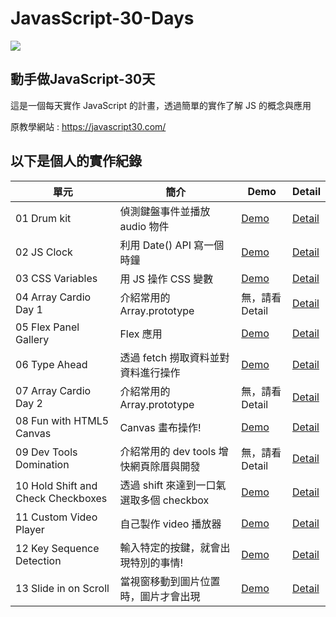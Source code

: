 # JavasScript-30-Days
<img src="https://camo.githubusercontent.com/13a16597bc17b350b043e30ab701082fc276d3c4/68747470733a2f2f6a61766173637269707433302e636f6d2f696d616765732f4a53332d736f6369616c2d73686172652e706e67">
<h2>動手做JavaScript-30天</h2>
<p>這是一個每天實作 JavaScript 的計畫，透過簡單的實作了解 JS 的概念與應用</p>
<p>原教學網站 : <a href="https://javascript30.com/">https://javascript30.com/</a></p>

<h2>以下是個人的實作紀錄</h2>

<table>
  <thead width="100%">
    <tr>
      <th>單元</th>
      <th>簡介</th>
      <th>Demo</th>
      <th>Detail</th>
    </tr>
  </thead>
  <tbody>
    <tr>
      <td>01 Drum kit</td>
      <td>偵測鍵盤事件並播放 audio 物件</td>
      <td><a href="https://wilightmoment.github.io/JavasScript-30-Days/01%20-%20JavaScript%20Drum%20Kit/">Demo</a></td>
      <td><a href="https://github.com/Wilightmoment/JavasScript-30-Days/tree/master/01%20-%20JavaScript%20Drum%20Kit">Detail</a></td>
    </tr>
    <tr>
      <td>02 JS Clock</td>
      <td>利用 Date() API 寫一個時鐘</td>
      <td><a href="https://wilightmoment.github.io/JavasScript-30-Days/02%20-%20JS%20and%20CSS%20Clock/">Demo</a></td>
      <td><a href="https://github.com/Wilightmoment/JavasScript-30-Days/tree/master/02%20-%20JS%20and%20CSS%20Clock">Detail</a></td>
    </tr>
    <tr>
      <td>03 CSS Variables</td>
      <td>用 JS 操作 CSS 變數</td>
      <td><a href="https://wilightmoment.github.io/JavasScript-30-Days/03 - CSS Variables/">Demo</a></td>
      <td><a href="https://github.com/Wilightmoment/JavasScript-30-Days/tree/master/03 - CSS Variables">Detail</a></td>
    </tr>
    <tr>
      <td>04 Array Cardio Day 1</td>
      <td>介紹常用的 Array.prototype</td>
      <td>無，請看 Detail</td>
      <td><a href="https://github.com/Wilightmoment/JavasScript-30-Days/tree/master/03 - CSS Variables">Detail</a></td>
    </tr>
    <tr>
      <td>05 Flex Panel Gallery</td>
      <td>Flex 應用</td>
      <td><a href="https://wilightmoment.github.io/JavasScript-30-Days/05 - Flex Panel Gallery/">Demo</a></td>
      <td><a href="https://github.com/Wilightmoment/JavasScript-30-Days/tree/master/05 - Flex Panel Gallery">Detail</a></td>
    </tr>
    <tr>
      <td>06 Type Ahead</td>
      <td>透過 fetch 撈取資料並對資料進行操作</td>
      <td><a href="https://wilightmoment.github.io/JavasScript-30-Days/06 - Type Ahead/">Demo</a></td>
      <td><a href="https://github.com/Wilightmoment/JavasScript-30-Days/tree/master/06 - Type Ahead">Detail</a></td>
    </tr>
    <tr>
      <td>07 Array Cardio Day 2</td>
      <td>介紹常用的 Array.prototype</td>
      <td>無，請看 Detail</td>
      <td><a href="https://github.com/Wilightmoment/JavasScript-30-Days/tree/master/07 - Array Cardio Day 2">Detail</a></td>
    </tr>
    <tr>
      <td>08 Fun with HTML5 Canvas</td>
      <td>Canvas 畫布操作!</td>
      <td><a href="https://wilightmoment.github.io/JavasScript-30-Days/08 - Fun with HTML5 Canvas/">Demo</a></td>
      <td><a href="https://github.com/Wilightmoment/JavasScript-30-Days/tree/master/08 - Fun with HTML5 Canvas">Detail</a></td>
    </tr>
    <tr>
      <td>09 Dev Tools Domination</td>
      <td>介紹常用的 dev tools 增快網頁除厝與開發</td>
      <td>無，請看 Detail</td>
      <td><a href="https://github.com/Wilightmoment/JavasScript-30-Days/tree/master/09 - Dev Tools Domination">Detail</a></td>
    </tr>
    <tr>
      <td>10 Hold Shift and Check Checkboxes</td>
      <td>透過 shift 來達到一口氣選取多個 checkbox</td>
      <td><a href="https://wilightmoment.github.io/JavasScript-30-Days/10 - Hold Shift and Check Checkboxes/">Demo</a></td>
      <td><a href="https://github.com/Wilightmoment/JavasScript-30-Days/tree/master/10 - Hold Shift and Check Checkboxes">Detail</a>      </td>
    </tr>
    <tr>
      <td>11 Custom Video Player</td>
      <td>自己製作 video 播放器</td>
      <td><a href="https://wilightmoment.github.io/JavasScript-30-Days/11 - Custom Video Player">Demo</a></td>
      <td><a href="https://github.com/Wilightmoment/JavasScript-30-Days/tree/master/11 - Custom Video Player">Detail</a></td>
    </tr>
    <tr>
      <td>12 Key Sequence Detection</td>
      <td>輸入特定的按鍵，就會出現特別的事情!</td>
      <td><a href="https://wilightmoment.github.io/JavasScript-30-Days/12 - Key Sequence Detection">Demo</a></td>
      <td><a href="https://github.com/Wilightmoment/JavasScript-30-Days/tree/master/12 - Key Sequence Detection">Detail</a></td>
    </tr>
    <tr>
      <td>13 Slide in on Scroll</td>
      <td>當視窗移動到圖片位置時，圖片才會出現</td>
      <td><a href="https://wilightmoment.github.io/JavasScript-30-Days/13 - Slide in on Scroll">Demo</a></td>
      <td><a href="https://github.com/Wilightmoment/JavasScript-30-Days/tree/master/13 - Slide in on Scroll">Detail</a></td>
    </tr>
  </tbody>
  
</table>
